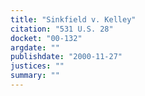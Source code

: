 ```yaml
---
title: "Sinkfield v. Kelley"
citation: "531 U.S. 28"
docket: "00-132"
argdate: ""
publishdate: "2000-11-27"
justices: ""
summary: ""
---
```


